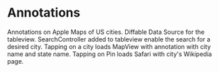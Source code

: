 # Annotations
Annotations on Apple Maps of US cities.
Diffable Data Source for the tableview.
SearchController added to tableview enable the search for a desired city.
Tapping on a city loads MapView with annotation with city name and state name.
Tapping on Pin loads Safari with city's Wikipedia page.
